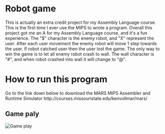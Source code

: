 # Robot game

This is actually an extra credit project for my Assembly Language course. This is the first time I ever use the MIPS to wrote a program. Overall this project got me an A for my Assembly Language course, and it's a fun experience. The "$" character is the enemy robot, and "X" represent the user. After each user movement the enemy robot will move 1 step towards the user. If robot catched user then the user lost the game. The only way to win the game is to let all enemy robot crash to wall. The wall character is "#", and when robot crashed into wall it will change to "@".



<h1>How to run this program</h1>
<p>
  Go to the link down below to download the MARS MIPS Assembler and Runtime Simulator
  http://courses.missouristate.edu/kenvollmar/mars/

</p>
<h2>Game paly</h2>
<p>
  <img src="http://alan-huang.com/photo/project/mips.gif" alt="Game play">
   <br>
</p>

